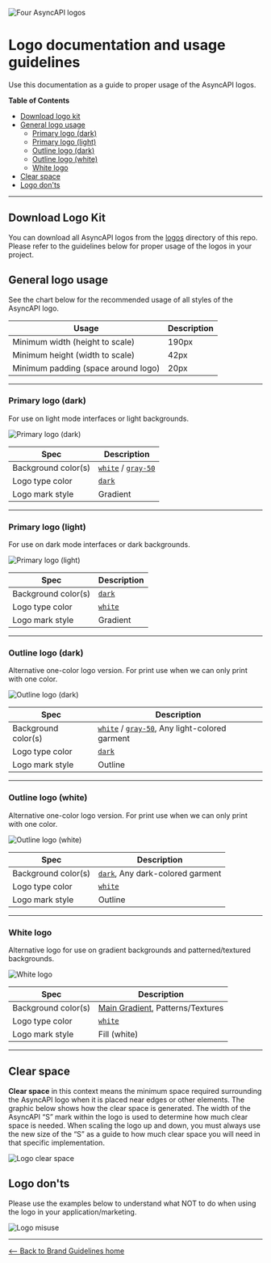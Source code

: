 ![Four AsyncAPI logos](./assets/banner-logo.jpg)

# Logo documentation and usage guidelines
Use this documentation as a guide to proper usage of the AsyncAPI logos.

**Table of Contents**
* [Download logo kit](#download-logo-kit)
* [General logo usage](#general-logo-usage)
    - [Primary logo (dark)](#primary-logo-dark)
    - [Primary logo (light)](#primary-logo-light)
    - [Outline logo (dark)](#outline-logo-dark)
    - [Outline logo (white)](#outline-logo-white)
    - [White logo](#white-logo)
* [Clear space](#clear-space)
* [Logo don'ts](#logo-donts)

---

## Download Logo Kit
You can download all AsyncAPI logos from the [logos](/logos/) directory of this repo. Please refer to the guidelines below for proper usage of the logos in your project.

## General logo usage
See the chart below for the recommended usage of all styles of the AsyncAPI logo.

| Usage | Description |
| --- | --- |
| Minimum width (height to scale) | 190px |
| Minimum height (width to scale) | 42px |
| Minimum padding (space around logo) | 20px | 1.25rem |

---

### Primary logo (dark)
For use on light mode interfaces or light backgrounds.

![Primary logo (dark)](./assets/logo-primary-dark.png)

| Spec | Description |
| --- | --- |
| Background color(s) | [`white`](../color/README.md/#base-colors) / [`gray-50`](../color/README.md/#gray-neutrals) |
| Logo type color | [`dark`](../color/README.md/#base-colors) |
| Logo mark style | Gradient |

---

### Primary logo (light)
For use on dark mode interfaces or dark backgrounds.

![Primary logo (light)](./assets/logo-primary-light.png)

| Spec | Description |
| --- | --- |
| Background color(s) | [`dark`](../color/README.md/#base-colors) |
| Logo type color | [`white`](../color/README.md/#base-colors) |
| Logo mark style | Gradient |

---

### Outline logo (dark)
Alternative one-color logo version. For print use when we can only print with one color.

![Outline logo (dark)](./assets/logo-outline-dark.png)

| Spec | Description |
| --- | --- |
| Background color(s) | [`white`](../color/README.md/#base-colors) / [`gray-50`](../color/README.md/#gray-neutrals), Any light-colored garment |
| Logo type color | [`dark`](../color/README.md/#base-colors) |
| Logo mark style | Outline |

---

### Outline logo (white)
Alternative one-color logo version. For print use when we can only print with one color.

![Outline logo (white)](./assets/logo-outline-white.png)

| Spec | Description |
| --- | --- |
| Background color(s) | [`dark`](../color/README.md/#base-colors), Any dark-colored garment |
| Logo type color | [`white`](../color/README.md/#base-colors) |
| Logo mark style | Outline |

---

### White logo
Alternative logo for use on gradient backgrounds and patterned/textured backgrounds.

![White logo](./assets/logo-white.png)

| Spec | Description |
| --- | --- |
| Background color(s) | [Main Gradient](../color/README.md/#main-gradient), Patterns/Textures |
| Logo type color | [`white`](../color/README.md/#base-colors) |
| Logo mark style | Fill (white) |

---

## Clear space
**Clear space** in this context means the minimum space required surrounding the AsyncAPI logo when it is placed near edges or other elements. The graphic below shows how the clear space is generated. The width of the AsyncAPI “S” mark within the logo is used to determine how much clear space is needed. When scaling the logo up and down, you must always use the new size of the “S” as a guide to how much clear space you will need in that specific implementation.

![Logo clear space](./assets/logo-clearspace.png)

## Logo don'ts
Please use the examples below to understand what NOT to do when using the logo in your application/marketing.

![Logo misuse](./assets/logo-misuse.png)

---

[<-- Back to Brand Guidelines home](/brand-guidelines/README.md)